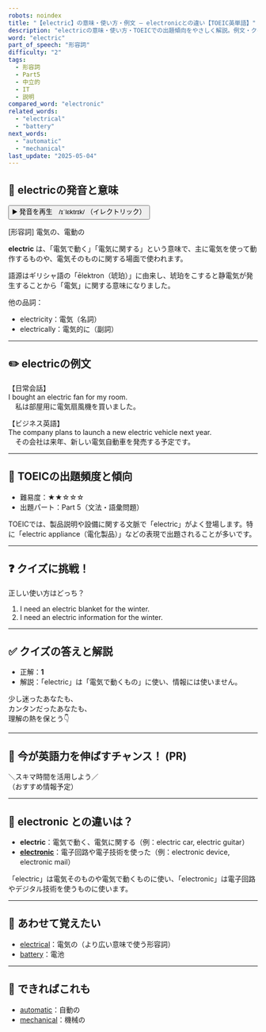 ```yaml
---
robots: noindex
title: "【electric】の意味・使い方・例文 ― electronicとの違い【TOEIC英単語】"
description: "electricの意味・使い方・TOEICでの出題傾向をやさしく解説。例文・クイズ付きでelectronicとの違いもわかりやすく学べます。"
word: "electric"
part_of_speech: "形容詞"
difficulty: "2"
tags:
  - 形容詞
  - Part5
  - 中立的
  - IT
  - 説明
compared_word: "electronic"
related_words:
  - "electrical"
  - "battery"
next_words:
  - "automatic"
  - "mechanical"
last_update: "2025-05-04"
---
```


## 🔰 electricの発音と意味

<button class="play-audio" onclick="playTTS('electric')">
  <span class="play-audio-main">
    ▶️ 発音を再生　/ɪˈlɛktrɪk/
  </span>
  <span class="play-audio-sub">
    （イレクトリック）
  </span>
</button>

[形容詞] 電気の、電動の

**electric** は、「電気で動く」「電気に関する」という意味で、主に電気を使って動作するものや、電気そのものに関する場面で使われます。

語源はギリシャ語の「ēlektron（琥珀）」に由来し、琥珀をこすると静電気が発生することから「電気」に関する意味になりました。

他の品詞：  
- electricity：電気（名詞）
- electrically：電気的に（副詞）

---

## ✏️ electricの例文

【日常会話】  
I bought an electric fan for my room.  
　私は部屋用に電気扇風機を買いました。

【ビジネス英語】  
The company plans to launch a new electric vehicle next year.  
　その会社は来年、新しい電気自動車を発売する予定です。

---

## 🎯 TOEICの出題頻度と傾向

- 難易度：★★☆☆☆
- 出題パート：Part 5（文法・語彙問題）

TOEICでは、製品説明や設備に関する文脈で「electric」がよく登場します。特に「electric appliance（電化製品）」などの表現で出題されることが多いです。

---

## ❓ クイズに挑戦！

正しい使い方はどっち？

1. I need an electric blanket for the winter.  
2. I need an electric information for the winter.

---

## ✅ クイズの答えと解説

- 正解：**1**
- 解説：「electric」は「電気で動くもの」に使い、情報には使いません。

少し迷ったあなたも、  
カンタンだったあなたも、  
理解の熱を保とう👇️

---

## 🚀 今が英語力を伸ばすチャンス！ (PR)

<div class="info-center">
＼スキマ時間を活用しよう／<br>  
（おすすめ情報予定）
</div>

---

## 🤔  electronic との違いは？

- **electric**：電気で動く、電気に関する（例：electric car, electric guitar）
- **[electronic](/word/electronic/)**：電子回路や電子技術を使った（例：electronic device, electronic mail）

「electric」は電気そのものや電気で動くものに使い、「electronic」は電子回路やデジタル技術を使うものに使います。

---

## 🧩 あわせて覚えたい

- [electrical](/word/electrical/)：電気の（より広い意味で使う形容詞）
- [battery](/word/battery/)：電池

---

## 📖 できればこれも

- [automatic](/word/automatic/)：自動の
- [mechanical](/word/mechanical/)：機械の

<!-- cvid: aid46_bid06 -->
